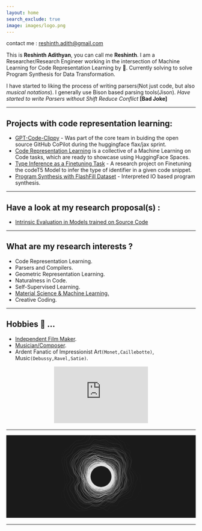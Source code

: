 ```yaml
---
layout: home
search_exclude: true
image: images/logo.png
---
```


contact me : [reshinth.adith@gmail.com](mailto:reshinth.adith@gmail.com)

This is **Reshinth Adithyan**, you can call me **Reshinth**. I am a Researcher/Research Engineer working in the intersection of Machine Learning for Code Representation Learning by 🔆. Currently solving to solve Program Synthesis for Data Transformation.

I have started to liking the process of writing parsers(Not just code, but also _musical notations_). I generally use Bison based parsing tools(Jison). _Have started to write Parsers without Shift Reduce Conflict_ **[Bad Joke]**   

___  

## Projects with code representation learning:
- [GPT-Code-Clippy](https://huggingface.co/datasets/CodedotAI/code_clippy) - Was part of the core team in buiding the open source GitHub CoPilot during the huggingface flax/jax sprint.
- [Code Representation Learning](https://huggingface.co/spaces/reshinthadith/code-representation-learning) is a collective of a Machine Learning on Code tasks, which are ready to showcase using HuggingFace Spaces.
- [Type Inference as a Finetuning Task]() - A research project on Finetuning the codeT5 Model to infer the type of identifier in a given code snippet.
- [Program Synthesis with FlashFill Dataset](https://huggingface.co/reshinthadith/FlashFill-T5) - Interpreted IO based program synthesis.

___
## Have a look at my research proposal(s) :
- [Intrinsic Evaluation in Models trained on Source Code](assets/files/intrinsic_eval_proposal.pdf)   

___
## What are my research interests ? 
- Code Representation Learning. 
- Parsers and Compilers.     
- Geometric Representation Learning.   
- Naturalness in Code. 
- Self-Supervised Learning.
- [Material Science & Machine Learning.](https://sites.google.com/view/mldmm-lab/blog/glassberta-unsupervised-pre-training-for-glass-alloys?authuser=0)
- Creative Coding.  

<!-- ## Brewing ☕ ...
- Bio-Chemistry & Geometric Machine Learning.
- Linguistics.        -->

___

## Hobbies 🎵 ...
- [Independent Film Maker](https://www.youtube.com/channel/UCy4dxJ4zhY7QIW2zGv6sZcw).
- [Musician/Composer](https://www.youtube.com/channel/UCy4dxJ4zhY7QIW2zGv6sZcw).
- Ardent Fanatic of Impressionist Art`(Monet,Caillebotte)`, Music`(Debussy,Ravel,Satie)`.    
 <p align ="center"><iframe width="250" height="150"
src="https://www.youtube.com/embed/GgULN6Jvg94" 
frameborder="0" 
allow="accelerometer; autoplay; encrypted-media; gyroscope; picture-in-picture" 
allowfullscreen></iframe></p>

___    

<p align="center">
  <img src="https://github.com/reshinthadithyan/home/blob/master/images/Black_Hole.png?raw=true" alt="Reshinth's thread art"/>
</p>


___
